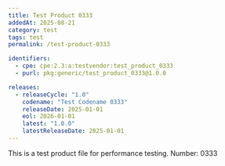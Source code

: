 ```yaml
---
title: Test Product 0333
addedAt: 2025-08-21
category: test
tags: test
permalink: /test-product-0333

identifiers:
  - cpe: cpe:2.3:a:testvendor:test_product_0333
  - purl: pkg:generic/test_product_0333@1.0.0

releases:
  - releaseCycle: "1.0"
    codename: "Test Codename 0333"
    releaseDate: 2025-01-01
    eol: 2026-01-01
    latest: "1.0.0"
    latestReleaseDate: 2025-01-01
---
```


This is a test product file for performance testing. Number: 0333
